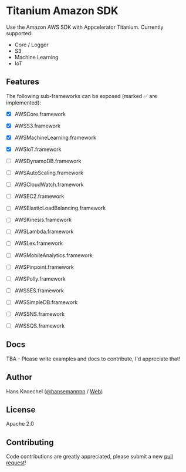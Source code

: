 # Titanium Amazon SDK
Use the Amazon AWS SDK with Appcelerator Titanium. Currently supported:
- Core / Logger
- S3
- Machine Learning
- IoT

## Features
The following sub-frameworks can be exposed (marked ✅ are implemented):
- [x] AWSCore.framework
- [x] AWSS3.framework
- [x] AWSMachineLearning.framework
- [x] AWSIoT.framework

- [ ] AWSDynamoDB.framework
- [ ] AWSAutoScaling.framework
- [ ] AWSCloudWatch.framework
- [ ] AWSEC2.framework
- [ ] AWSElasticLoadBalancing.framework
- [ ] AWSKinesis.framework
- [ ] AWSLambda.framework
- [ ] AWSLex.framework
- [ ] AWSMobileAnalytics.framework
- [ ] AWSPinpoint.framework
- [ ] AWSPolly.framework
- [ ] AWSSES.framework
- [ ] AWSSimpleDB.framework
- [ ] AWSSNS.framework
- [ ] AWSSQS.framework

## Docs
TBA - Please write examples and docs to contribute, I'd appreciate that!

## Author
Hans Knoechel ([@hansemannnn](https://twitter.com/hansemannnn) / [Web](http://hans-knoechel.de))

## License
Apache 2.0

## Contributing
Code contributions are greatly appreciated, please submit a new [pull request](https://github.com/hansemannn/titanium-amazon-aws/pull/new/master)!
